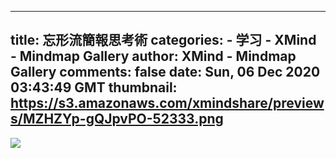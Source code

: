 
---
title: 忘形流簡報思考術
categories: 
    - 学习
    - XMind - Mindmap Gallery
author: XMind - Mindmap Gallery
comments: false
date: Sun, 06 Dec 2020 03:43:49 GMT
thumbnail: https://s3.amazonaws.com/xmindshare/previews/MZHZYp-gQJpvPO-52333.png
---

<div>   
<img src="https://s3.amazonaws.com/xmindshare/previews/MZHZYp-gQJpvPO-52333.png" referrerpolicy="no-referrer">  
</div>
            